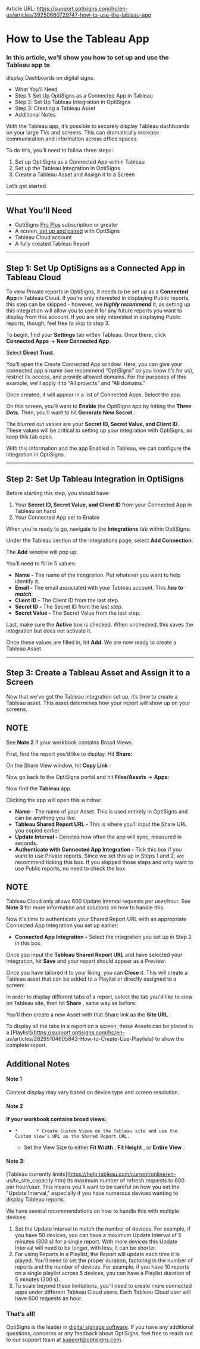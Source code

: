 Article URL: https://support.optisigns.com/hc/en-us/articles/39250660729747-how-to-use-the-tableau-app

# How to Use the Tableau App

### In this article, we’ll show you how to set up and use the Tableau app to
display Dashboards on digital signs.

  * What You’ll Need
  * Step 1: Set Up OptiSigns as a Connected App in Tableau
  * Step 2: Set Up Tableau Integration in OptiSigns
  * Step 3: Creating a Tableau Asset
  * Additional Notes

With the Tableau app, it’s possible to securely display Tableau dashboards on
your large TVs and screens. This can dramatically increase communication and
information across office spaces.

To do this, you’ll need to follow three steps:

  1. Set up OptiSigns as a Connected App within Tableau
  2. Set up the Tableau Integration in OptiSigns
  3. Create a Tableau Asset and Assign it to a Screen

Let’s get started.

* * *

## What You’ll Need

  * OptiSigns [Pro Plus](https://www.optisigns.com/pricing) subscription or greater
  * A screen,[ set up and paired](https://www.optisigns.com/blog/how-to-set-up-digital-signs-with-optisigns-and-amazon-fire-tv) with OptiSigns
  * Tableau Cloud account
  * A fully created Tableau Report

* * *

## Step 1: Set Up OptiSigns as a Connected App in Tableau Cloud

To view Private reports in OptiSigns, it needs to be set up as a **Connected
App** in Tableau Cloud. If you’re only interested in displaying Public
reports, this step can be skipped - however, we **_highly recommend_** it, as
setting up this integration will allow you to use it for any future reports
you want to display from this account. If you are only interested in
displaying Public reports, though, feel free to skip to step 3.

To begin, find your **Settings** tab within Tableau. Once there, click
**Connected Apps** → **New Connected App**.

Select **Direct Trust**.

You’ll open the Create Connected App window. Here, you can give your connected
app a name (we recommend “OptiSigns” so you know it’s for us), restrict its
access, and provide allowed domains. For the purposes of this example, we’ll
apply it to “All projects” and “All domains.”

Once created, it will appear in a list of Connected Apps. Select the app.

On this screen, you'll want to **Enable** the OptiSigns app by hitting the
**Three Dots**. Then, you'll want to hit **Generate New Secret** :

The blurred out values are your **Secret ID, Secret Value, and Client ID**.
These values will be critical to setting up your integration with OptiSigns,
so keep this tab open.

With this information and the app Enabled in Tableau, we can configure the
integration in OptiSigns.

* * *

## Step 2: Set Up Tableau Integration in OptiSigns

Before starting this step, you should have:

  1. Your **Secret ID, Secret Value, and Client ID** from your Connected App in Tableau on hand
  2. Your Connected App set to Enable

When you’re ready to go, navigate to the **Integrations** tab within
OptiSigns:

Under the Tableau section of the Integrations page, select **Add Connection**.

The **Add** window will pop up:

  
You’ll need to fill in 5 values:

  * **Name -** The name of the integration. Put whatever you want to help identify it.
  * **Email -** The email associated with your Tableau account. This **_has to match_**.
  * **Client ID -** The Client ID from the last step.
  * **Secret ID -** The Secret ID from the last step.
  * **Secret Value -** The Secret Value from the last step.

Last, make sure the **Active** box is checked. When unchecked, this saves the
integration but does not activate it.

Once these values are filled in, hit **Add**. We are now ready to create a
Tableau Asset.

* * *

## Step 3: Create a Tableau Asset and Assign it to a Screen

Now that we’ve got the Tableau integration set up, it’s time to create a
Tableau asset. This asset determines how your report will show up on your
screens.

**NOTE**  
---  
See **Note 2** if your workbook contains Broad Views.  
  
First, find the report you’d like to display. Hit **Share:**

On the Share View window, hit **Copy Link** :

Now go back to the OptiSigns portal and hit **Files/Assets** → **Apps:**

Now find the **Tableau** app.

Clicking the app will open this window:

  * **Name -** The name of your Asset. This is used entirely in OptiSigns and can be anything you like.
  * **Tableau Shared Report URL -** This is where you’ll input the Share URL you copied earlier.
  * **Update Interval -** Denotes how often the app will sync, measured in seconds.
  * **Authenticate with Connected App Integration -** Tick this box if you want to use Private reports. Since we set this up in Steps 1 and 2, we recommend ticking this box. If you skipped those steps and only want to use Public reports, no need to check the box.

**NOTE**  
---  
Tableau Cloud only allows 600 Update Interval requests per user/hour. See
**Note 3** for more information and solutions on how to handle this.  
  
Now it's time to authenticate your Shared Report URL with an appropriate
Connected App Integration you set up earlier:

  * **Connected App Integration -** Select the integration you set up in Step 2 in this box.

Once you input the **Tableau Shared Report URL** and have selected your
Integration, hit **Save** and your report should appear as a Preview:

Once you have tailored it to your liking, you can **Close** it. This will
create a Tableau asset that can be added to a Playlist or directly assigned to
a screen:

In order to display different tabs of a report, select the tab you'd like to
view on Tableau site, then hit **Share** , same way as before:

You'll then create a new Asset with that Share link as the **Site URL** :

To display all the tabs in a report on a screen, these Assets can be placed in
a [Playlist](https://support.optisigns.com/hc/en-
us/articles/28295104605843-How-to-Create-Use-Playlists) to show the complete
report.

## Additional Notes

#### Note 1

Content display may vary based on device type and screen resolution.

#### Note 2

**If your workbook contains broad views:**

  *     *       * Create Custom Views on the Tableau site and use the Custom View's URL as the Shared Report URL.
      * Set the View Size to either **Fit Width** , **Fit Height** , or **Entire View** :  

#### Note 3:

[Tableau currently limits](https://help.tableau.com/current/online/en-
us/to_site_capacity.htm) its maximum number of refresh requests to 600 per
hour/user. This means you'll want to be careful on how you set the "Update
Interval," especially if you have numerous devices wanting to display Tableau
reports.

We have several recommendations on how to handle this with multiple devices:

  1. Set the Update Interval to match the number of devices. For example, if you have 50 devices, you can have a maximum Update Interval of 5 minutes (300 s) for a single report. With more devices this Update Interval will need to be longer, with less, it can be shorter.
  2. For using Reports in a Playlist, the Report will update each time it is played. You'll need to set the proper duration, factoring in the number of reports and the number of devices. For example, if you have 10 reports on a single playlist across 5 devices, you can have a Playlist duration of 5 minutes (300 s).
  3. To scale beyond these limitations, you'll need to create more connected apps under different Tableau Cloud users. Each Tableau Cloud user will have 600 requests an hour.

### That’s all!

OptiSigns is the leader in [digital signage
software](https://www.optisigns.com/). If you have any additional questions,
concerns or any feedback about OptiSigns, feel free to reach out to our
support team at [support@optisigns.com](mailto:support@optisigns.com).

